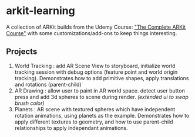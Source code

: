 # arkit-learning
A collection of ARKit builds from the Udemy Course: ["The Complete ARKit Course"](https://www.udemy.com/ios-augmented-reality-the-complete-course-on-arkit/learn/v4/overview) with some customizations/add-ons to keep things interesting.


## Projects

1. World Tracking : add AR Scene View to storyboard, initialize world tracking session with debug options (feature point and world origin tracking). Demonstrates how to add primitive shapes, apply translations and rotations (parent-child)
2. AR Drawing : allow user to paint in AR world space. detect user button press and add 3d spheres to scene during render. _(extended ui to swap brush color)_
3. Planets : AR scene with textured spheres which have independent rotation animations, using planets as the example. Demonstrates how to apply different textures to geometry, and how to use parent-child relationships to apply independant animations. 
